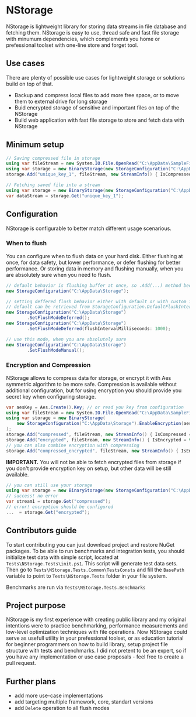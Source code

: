 # NStorage

NStorage is lightweight library for storing data streams in file database and fetching them. NStorage is easy to use, thread safe and fast file storage with minumum dependencies, which complements you home or prefessional toolset with one-line store and forget tool.

## Use cases
There are plenty of possible use cases for lightweight storage or solutions build on top of that. 
- Backup and compress local files to add more free space, or to move them to external drive for long storage
- Buid encrypted storage of sensitive and important files on top of the NStorage
- Build web application with fast file storage to store and fetch data with NStorage

## Minimum setup
```csharp
// Saving compressed file in storage
using var fileStream = new System.IO.File.OpenRead("C:\AppData\SampleFile.dat");
using var storage = new BinaryStorage(new StorageConfiguration("C:\AppData\Storage"));
storage.Add("unique_key_1", fileStream, new StreamInfo() { IsCompressed = true });
```

```csharp
// Fetching saved file into a stream
using var storage = new BinaryStorage(new StorageConfiguration("C:\AppData\Storage"));
var dataStream = storage.Get("unique_key_1");
```

## Configuration
NStorage is configurable to better match different usage scenarious. 

### When to flush
You can configure when to flush data on your hard disk. Either flushing at once, for data safety, but lower performance, or defer flushing for better performance. Or storing data in memory and flushing manually, when you are absolutely sure when you need to flush.

```csharp
// default behavior is flushing buffer at once, so .Add(...) method became atomic
new StorageConfiguration("C:\AppData\Storage");
```

```csharp
// setting deffered flush behavior either with default or with custom interval
// default can be retrieved from StorageConfiguration.DefaultFlushIntervalMiliseconds const
new StorageConfiguration("C:\AppData\Storage")
        .SetFlushModeDeferred();
new StorageConfiguration("C:\AppData\Storage")
        .SetFlushModeDeferred(flushIntervalMilliseconds: 1000);
```

```csharp
// use this mode, when you are absolutely sure
new StorageConfiguration("C:\AppData\Storage")
        .SetFlushModeManual();
```

### Encryption and Compression
NStorage allows to compress data for storage, or encrypt it with Aes symmetric algorithm to be more safe. Compression is available without additional configuration, but for using encryption you should provide you secret key when configuring storage.

```csharp
var aesKey = Aes.Create().Key; // or read you key from configuration
using var fileStream = new System.IO.File.OpenRead("C:\AppData\SampleFile.dat");
using var storage = new BinaryStorage(
    new StorageConfiguration("C:\AppData\Storage").EnableEncryption(aesKey)
);
storage.Add("compressed", fileStream, new StreamInfo() { IsCompressed = true });
storage.Add("encrypted", fileStream, new StreamInfo() { IsEncrypted = true });
// you can also combine encryption with compressing
storage.Add("compressed_encrypted", fileStream, new StreamInfo() { IsEncrypted = true, IsCompressed = true });
```

**IMPORTANT.** You will not be able to fetch encrypted files from storage if you don't provide encryption key on setup, but other data will be still available.

```csharp
// you can still use your storage
using var storage = new BinaryStorage(new StorageConfiguration("C:\AppData\Storage"));
// success! no error
var stream1 = storage.Get("compressed");
// error! encryption should be configured
...  = storage.Get("encrypted");
```
## Contributors guide
To start contributing you can just download project and restore NuGet packages. To be able to run benchmarks and integration tests, you should initialize test data with simple script, located at `Tests\NStorage.Tests\init.ps1`. This script will generate test data sets. Then go to `Tests\NStorage.Tests.Common\TestsConsts` and fill the `BasePath` variable to point to `Tests\NStorage.Tests` folder in your file system.

Benchmarks are run via `Tests\NStorage.Tests.Benchmarks`


## Project purpose
NStorage is my first experience with creating public library and my original intentions were to practice benchmarking, performance measurements and low-level optimization techniques with file operations. Now NStorage could serve as usefull utility in your prefessional toolset, or as education tutorial for beginner programmers on how to build library, setup project file structure with tests and benchmarks. I did not pretent to be an expert, so if you have any implementation or use case proposals - feel free to create a pull request.  

## Further plans
- add more use-case implementations
- add targeting multiple framework, core, standart versions
- add `Delete` operation to all flush modes


